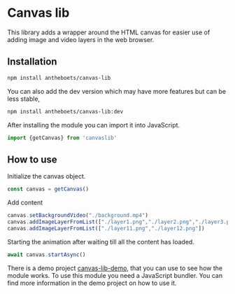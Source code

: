 # Canvas lib
This library adds a wrapper around the HTML canvas for easier use of adding image and video layers in the web browser.
## Installation
```sh
npm install antheboets/canvas-lib
```
You can also add the dev version which may have more features but can be less stable,
```sh
npm install antheboets/canvas-lib:dev
```
After installing the module you can import it into JavaScript.
```javascript
import {getCanvas} from 'canvaslib'
```
## How to use
Initialize the canvas object.
```javascript
const canvas = getCanvas()
```
Add content
```javascript
canvas.setBackgroundVideo("./background.mp4")
canvas.addImageLayerFromList(["./layer1.png","./layer2.png","./layer3.png"])
canvas.addImageLayerFromList(["./layer11.png","./layer12.png"])
```
Starting the animation after waiting till all the content has loaded.
```javascript
await canvas.startAsync()
```
There is a demo project [canvas-lib-demo](https://github.com/antheboets/html-canvas-lib-demo), that you can use to see how the module works. To use this module you need a JavaScript bundler. You can find more information in the demo project on how to use it.